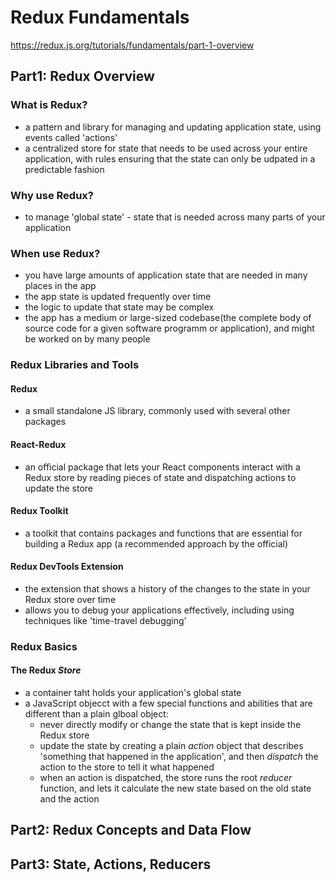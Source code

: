 # Redux Fundamentals
https://redux.js.org/tutorials/fundamentals/part-1-overview

## Part1: Redux Overview
### What is Redux?
- a pattern and library for managing and updating application state, using events called 'actions'
- a centralized store for state that needs to be used across your entire application, with rules ensuring that the state can only be udpated in a predictable fashion

### Why use Redux?
- to manage 'global state' - state that is needed across many parts of your application

### When use Redux?
- you have large amounts of application state that are needed in many places in the app
- the app state is updated frequently over time
- the logic to update that state may be complex
- the app has a medium or large-sized codebase(the complete body of source code for a given software programm or application), and might be worked on by many people 

### Redux Libraries and Tools
#### Redux 
- a small standalone JS library, commonly used with several other packages

#### React-Redux
- an official package that lets your React components interact with a Redux store by reading pieces of state and dispatching actions to update the store

#### Redux Toolkit
- a toolkit that contains packages and functions that are essential for building a Redux app (a recommended approach by the official)

#### Redux DevTools Extension
- the extension that shows a history of the changes to the state in your Redux store over time
- allows you to debug your applications effectively, including using techniques like 'time-travel debugging'


### Redux Basics
#### The Redux *Store*
- a container taht holds your application's global state 
- a JavaScript objecct with a few special functions and abilities that are different than a plain glboal object:
    * never directly modify or change the state that is kept inside the Redux store
    * update the state by creating a plain _action_ object that describes 'something that happened in the application', and then _dispatch_ the action to the store to tell it what happened
    * when an action is dispatched, the store runs the root _reducer_ function, and lets it calculate the new state based on the old state and the action

## Part2: Redux Concepts and Data Flow


## Part3: State, Actions, Reducers